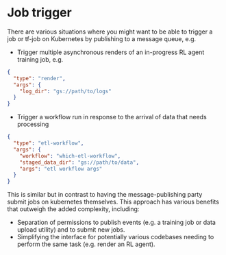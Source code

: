 # Job trigger

There are various situations where you might want to be able to trigger a job or tf-job on Kubernetes by publishing to a message queue, e.g.

* Trigger multiple asynchronous renders of an in-progress RL agent training job, e.g.

```json
{
  "type": "render",
  "args": {
    "log_dir": "gs://path/to/logs"
  }
}
```

* Trigger a workflow run in response to the arrival of data that needs processing

```json
{
  "type": "etl-workflow",
  "args": {
    "workflow": "which-etl-workflow",
    "staged_data_dir": "gs://path/to/data",
    "args": "etl workflow args"
  }
}
```

This is similar but in contrast to having the message-publishing party submit jobs on kubernetes themselves. This approach has various benefits that outweigh the added complexity, including:

* Separation of permissions to publish events (e.g. a training job or data upload utility) and to submit new jobs.
* Simplifying the interface for potentially various codebases needing to perform the same task (e.g. render an RL agent).
